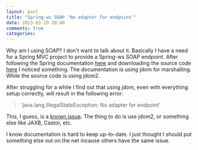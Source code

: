 ```yaml
---
layout: post
title: "Spring-ws SOAP 'No adapter for endpoint'"
date: 2013-03-19 20:40
comments: true
categories: 
---
```

Why am I using SOAP? I don't want to talk about it. Basically I have a need for a Spring MVC project to provide a Spring-ws SOAP endpoint.
After following the Spring documentation [here](http://static.springsource.org/spring-ws/sites/2.0/reference/html/tutorial.html#d5e190) and downloading the source code [here](http://static.springsource.org/spring-ws/sites/2.0/downloads/releases.html) I noticed something. The documentation is using jdom for marshalling. While the source code is using jdom2.

After struggling for a while I find out that using jdom, even with everything setup correctly, will result in the following error: 
> 'java.lang.IllegalStateException: No adapter for endpoint'

This, I guess, is a [known issue](https://jira.springsource.org/browse/SWS-782?page=com.atlassian.jira.plugin.system.issuetabpanels:changehistory-tabpanel). The thing to do is use jdom2, or something else like JAXB, Castor, etc.

I know documentation is hard to keep up-to-date. I just thought I should put something else out on the net incause others have the same issue.
